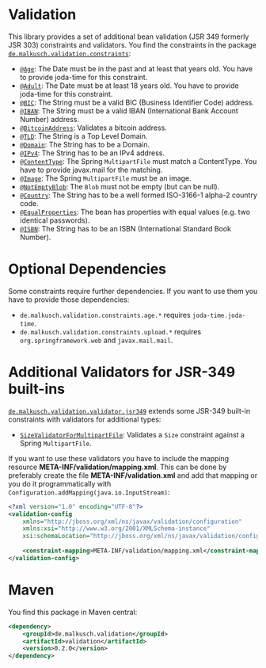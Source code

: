 # Validation
This library provides a set of additional bean validation (JSR 349 formerly JSR 303) constraints and validators.
You find the constraints in the package
[`de.malkusch.validation.constraints`](http://malkusch.github.io/validation/apidocs/de/malkusch/validation/constraints/package-summary.html):

* [`@Age`](http://malkusch.github.io/validation/apidocs/de/malkusch/validation/constraints/age/Age.html): The Date must be in the past and at least that years old. You have to provide joda-time for this constraint.
* [`@Adult`](http://malkusch.github.io/validation/apidocs/de/malkusch/validation/constraints/age/Adult.html): The Date must be at least 18 years old. You have to provide joda-time for this constraint.
* [`@BIC`](http://malkusch.github.io/validation/apidocs/de/malkusch/validation/constraints/banking/BIC.html): The String must be a valid BIC (Business Identifier Code) address.
* [`@IBAN`](http://malkusch.github.io/validation/apidocs/de/malkusch/validation/constraints/banking/IBAN.html): The String must be a valid IBAN (International Bank Account Number) address.
* [`@BitcoinAddress`](http://malkusch.github.io/validation/apidocs/de/malkusch/validation/constraints/banking/BitcoinAddress.html): Validates a bitcoin address.
* [`@TLD`](http://malkusch.github.io/validation/apidocs/de/malkusch/validation/constraints/net/TLD.html): The String is a Top Level Domain.
* [`@Domain`](http://malkusch.github.io/validation/apidocs/de/malkusch/validation/constraints/net/Domain.html): The String has to be a Domain.
* [`@IPv4`](http://malkusch.github.io/validation/apidocs/de/malkusch/validation/constraints/net/IPv4.html): The String has to be an IPv4 address.
* [`@ContentType`](http://malkusch.github.io/validation/apidocs/de/malkusch/validation/constraints/upload/ContentType.html): The Spring `MultipartFile` must match a ContentType. You have to provide javax.mail for the matching.
* [`@Image`](http://malkusch.github.io/validation/apidocs/de/malkusch/validation/constraints/upload/Image.html): The Spring `MultipartFile` must be an image.
* [`@NotEmptyBlob`](http://malkusch.github.io/validation/apidocs/de/malkusch/validation/constraints/upload/NotEmptyBlob.html): The `Blob` must not be empty (but can be null).
* [`@Country`](http://malkusch.github.io/validation/apidocs/de/malkusch/validation/constraints/Country.html): The String has to be a well formed ISO-3166-1 alpha-2 country code.
* [`@EqualProperties`](http://malkusch.github.io/validation/apidocs/de/malkusch/validation/constraints/EqualProperties.html): The bean has properties with equal values (e.g. two identical passwords).
* [`@ISBN`](http://malkusch.github.io/validation/apidocs/de/malkusch/validation/constraints/ISBN.html): The String has to be an ISBN (International Standard Book Number).

# Optional Dependencies
Some constraints require further dependencies. If you want to use them you
have to provide those dependencies:

* `de.malkusch.validation.constraints.age.*` requires `joda-time.joda-time`.
* `de.malkusch.validation.constraints.upload.*` requires `org.springframework.web` and `javax.mail.mail`.

# Additional Validators for JSR-349 built-ins
[`de.malkusch.validation.validator.jsr349`](http://malkusch.github.io/validation/apidocs/de/malkusch/validation/validator/jsr349/package-summary.html)
extends some JSR-349 built-in constraints with validators for additional types:

* [`SizeValidatorForMultipartFile`](http://malkusch.github.io/validation/apidocs/de/malkusch/validation/validator/jsr303/size/SizeValidatorForMultipartFile.html): Validates a `Size` constraint against a Spring `MultipartFile`.

If you want to use these validators you have to include the mapping
resource **META-INF/validation/mapping.xml**. This can be done by 
preferably create the file **META-INF/validation.xml**
and add that mapping or you do it programmatically with `Configuration.addMapping(java.io.InputStream)`:
```xml
<?xml version="1.0" encoding="UTF-8"?>
<validation-config
    xmlns="http://jboss.org/xml/ns/javax/validation/configuration"
    xmlns:xsi="http://www.w3.org/2001/XMLSchema-instance"
    xsi:schemaLocation="http://jboss.org/xml/ns/javax/validation/configuration validation-configuration-1.1.xsd">
    
    <constraint-mapping>META-INF/validation/mapping.xml</constraint-mapping>
</validation-config>
```

# Maven
You find this package in Maven central:
```xml
<dependency>
    <groupId>de.malkusch.validation</groupId>
    <artifactId>validation</artifactId>
    <version>0.2.0</version>
</dependency>
```
